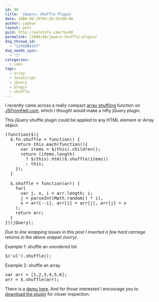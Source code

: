 ```yaml
---
id: 98
title: 'jQuery: Shuffle Plugin'
date: 2008-08-29T03:28:55+00:00
author: caphun
layout: post
guid: http://yelotofu.com/?p=98
permalink: /2008/08/jquery-shuffle-plugin/
dsq_thread_id:
  - "1241884147"
dsq_needs_sync:
  - "1"
categories:
  - Labs
tags:
  - array
  - JavaScript
  - jQuery
  - plugin
  - shuffle
---
```

I recently came across a really compact [array shuffling](http://jsfromhell.com/array/shuffle) function on [JSFromHell.com](http://jsfromhell.com), which I thought would make a nifty jQuery plugin. 

This jQuery shuffle plugin could be applied to any HTML element or Array object.

<pre language="javascript">(function($){
  $.fn.shuffle = function() {
    return this.each(function(){
      var items = $(this).children();
      return (items.length) 
        ? $(this).html($.shuffle(items)) 
        : this;
    });
  }
	
  $.shuffle = function(arr) {
    for(
      var j, x, i = arr.length; i; 
      j = parseInt(Math.random() * i), 
      x = arr[--i], arr[i] = arr[j], arr[j] = x
    );
    return arr;
  }	
})(jQuery);
</pre>

_Due to line wrapping issues in this post I inserted a few hard carriage returns in the above snippet (sorry)._

Example 1: shuffle an unordered list

<pre language="javascript">$('ul').shuffle();
</pre>

Example 2: shuffle an array

<pre language="javascript">var arr = [1,2,3,4,5,6];
arr = $.shuffle(arr);
</pre>

There is a [demo here](http://yelotofu.com/labs/jquery/snippets/shuffle/demo.html). And for those interested I encourage you to [download the plugin](http://yelotofu.com/labs/jquery/snippets/shuffle/jquery.shuffle.js) for closer inspection.